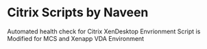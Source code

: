 # Citrix Scripts by Naveen
Automated health check for Citrix XenDesktop Envrionment 
Script is Modified for MCS  and  Xenapp VDA Environment
